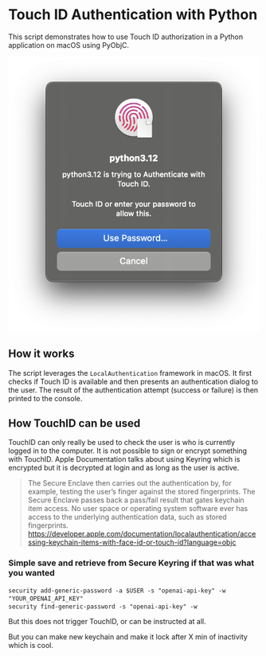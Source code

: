 # Touch ID Authentication with Python

This script demonstrates how to use Touch ID authorization in a Python application on macOS using PyObjC.

![Touch ID with Python](screenshot.png)


## How it works

The script leverages the `LocalAuthentication` framework in macOS. It first checks if Touch ID is available and then presents an authentication dialog to the user.  The result of the authentication attempt (success or failure) is then printed to the console.

## How TouchID can be used

TouchID can only really be used to check the user is who is currently logged in to the computer. It is not possible to sign or encrypt something with TouchID. Apple Documentation talks about using Keyring which is encrypted but it is decrypted at login and as long as the user is active.

> The Secure Enclave then carries out the authentication by, for example, testing the user’s finger against the stored fingerprints. The Secure Enclave passes back a pass/fail result that gates keychain item access. No user space or operating system software ever has access to the underlying authentication data, such as stored fingerprints.
https://developer.apple.com/documentation/localauthentication/accessing-keychain-items-with-face-id-or-touch-id?language=objc


### Simple save and retrieve from Secure Keyring if that was what you wanted


```
security add-generic-password -a $USER -s "openai-api-key" -w "YOUR_OPENAI_API_KEY"
security find-generic-password -s "openai-api-key" -w
```

But this does not trigger TouchID, or can be instructed at all.

But you can make new keychain and make it lock after X min of inactivity which is cool.